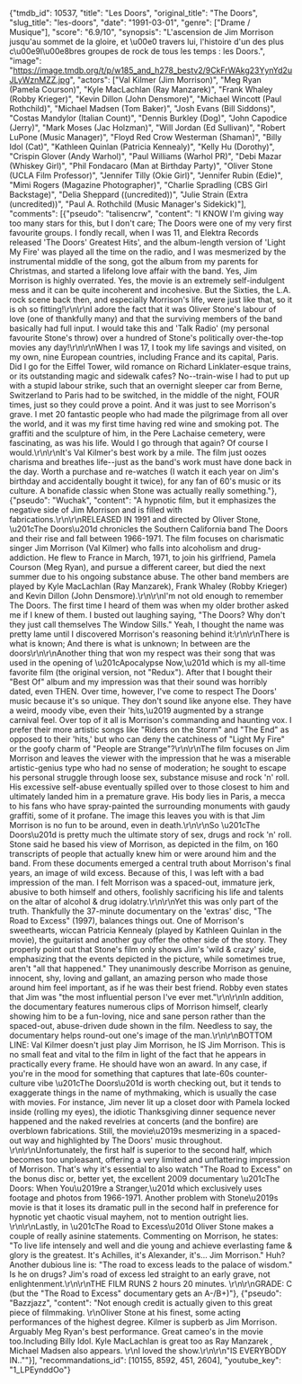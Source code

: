 {"tmdb_id": 10537, "title": "Les Doors", "original_title": "The Doors", "slug_title": "les-doors", "date": "1991-03-01", "genre": ["Drame / Musique"], "score": "6.9/10", "synopsis": "L'ascension de Jim Morrison jusqu'au sommet de la gloire, et \u00e0 travers lui, l'histoire d'un des plus c\u00e9l\u00e8bres groupes de rock de tous les temps : les Doors.", "image": "https://image.tmdb.org/t/p/w185_and_h278_bestv2/9CkFrWAkg23YynYd2uJLyWznMZZ.jpg", "actors": ["Val Kilmer (Jim Morrison)", "Meg Ryan (Pamela Courson)", "Kyle MacLachlan (Ray Manzarek)", "Frank Whaley (Robby Krieger)", "Kevin Dillon (John Densmore)", "Michael Wincott (Paul Rothchild)", "Michael Madsen (Tom Baker)", "Josh Evans (Bill Siddons)", "Costas Mandylor (Italian Count)", "Dennis Burkley (Dog)", "John Capodice (Jerry)", "Mark Moses (Jac Holzman)", "Will Jordan (Ed Sullivan)", "Robert LuPone (Music Manager)", "Floyd Red Crow Westerman (Shaman)", "Billy Idol (Cat)", "Kathleen Quinlan (Patricia Kennealy)", "Kelly Hu (Dorothy)", "Crispin Glover (Andy Warhol)", "Paul Williams (Warhol PR)", "Debi Mazar (Whiskey Girl)", "Phil Fondacaro (Man at Birthday Party)", "Oliver Stone (UCLA Film Professor)", "Jennifer Tilly (Okie Girl)", "Jennifer Rubin (Edie)", "Mimi Rogers (Magazine Photographer)", "Charlie Spradling (CBS Girl Backstage)", "Delia Sheppard ((uncredited))", "Julie Strain (Extra (uncredited))", "Paul A. Rothchild (Music Manager's Sidekick)"], "comments": [{"pseudo": "talisencrw", "content": "I KNOW I'm giving way too many stars for this, but I don't care; The Doors were one of my very first favourite groups. I fondly recall, when I was 11, and Elektra Records released 'The Doors' Greatest Hits', and the album-length version of 'Light My Fire' was played all the time on the radio, and I was mesmerized by the instrumental middle of the song, got the album from my parents for Christmas, and started a lifelong love affair with the band. Yes, Jim Morrison is highly overrated. Yes, the movie is an extremely self-indulgent mess and it can be quite incoherent and incohesive. But the Sixties, the L.A. rock scene back then, and especially Morrison's life, were just like that, so it is oh so fitting!\r\n\r\nI adore the fact that it was Oliver Stone's labour of love (one of thankfully many) and that the surviving members of the band basically had full input. I would take this and 'Talk Radio' (my personal favourite Stone's throw) over a hundred of Stone's politically over-the-top movies any day!\r\n\r\nWhen I was 17, I took my life savings and visited, on my own, nine European countries, including France and its capital, Paris. Did I go for the Eiffel Tower, wild romance on Richard Linklater-esque trains, or its outstanding magic and sidewalk cafes? No--train-wise I had to put up with a stupid labour strike, such that an overnight sleeper car from Berne, Switzerland to Paris had to be switched, in the middle of the night, FOUR times, just so they could prove a point. And it was just to see Morrison's grave. I met 20 fantastic people who had made the pilgrimage from all over the world, and it was my first time having red wine and smoking pot. The graffiti and the sculpture of him, in the Pere Lachaise cemetery, were fascinating, as was his life. Would I go through that again? Of course I would.\r\n\r\nIt's Val Kilmer's best work by a mile. The film just oozes charisma and breathes life--just as the band's work must have done back in the day. Worth a purchase and re-watches (I watch it each year on Jim's birthday and accidentally bought it twice), for any fan of 60's music or its culture. A bonafide classic when Stone was actually really something."}, {"pseudo": "Wuchak", "content": "A hypnotic film, but it emphasizes the negative side of Jim Morrison and is filled with fabrications.\r\n\r\nRELEASED IN 1991 and directed by Oliver Stone, \u201cThe Doors\u201d chronicles the Southern California band The Doors and their rise and fall between 1966-1971. The film focuses on charismatic singer Jim Morrison (Val Kilmer) who falls into alcoholism and drug-addiction. He flew to France in March, 1971, to join his girlfriend, Pamela Courson (Meg Ryan), and pursue a different career, but died the next summer due to his ongoing substance abuse. The other band members are played by Kyle MacLachlan (Ray Manzarek), Frank Whaley (Robby Krieger) and Kevin Dillon (John Densmore).\r\n\r\nI'm not old enough to remember The Doors. The first time I heard of them was when my older brother asked me if I knew of them. I busted out laughing saying, \"The Doors? Why don't they just call themselves The Window Sills.\" Yeah, I thought the name was pretty lame until I discovered Morrison's reasoning behind it:\r\n\r\nThere is what is known; And there is what is unknown; In between are the doors\r\n\r\nAnother thing that won my respect was their song that was used in the opening of \u201cApocalypse Now,\u201d which is my all-time favorite film (the original version, not \"Redux\"). After that I bought their \"Best Of\" album and my impression was that their sound was horribly dated, even THEN. Over time, however, I've come to respect The Doors' music because it's so unique. They don't sound like anyone else. They have a weird, moody vibe, even their 'hits,\u2019 augmented by a strange carnival feel. Over top of it all is Morrison's commanding and haunting vox. I prefer their more artistic songs like \"Riders on the Storm\" and \"The End\" as opposed to their 'hits,' but who can deny the catchiness of \"Light My Fire\" or the goofy charm of \"People are Strange\"?\r\n\r\nThe film focuses on Jim Morrison and leaves the viewer with the impression that he was a miserable artistic-genius type who had no sense of moderation; he sought to escape his personal struggle through loose sex, substance misuse and rock 'n' roll. His excessive self-abuse eventually spilled over to those closest to him and ultimately landed him in a premature grave. His body lies in Paris, a mecca to his fans who have spray-painted the surrounding monuments with gaudy graffiti, some of it profane. The image this leaves you with is that Jim Morrison is no fun to be around, even in death.\r\n\r\nSo \u201cThe Doors\u201d is pretty much the ultimate story of sex, drugs and rock 'n' roll. Stone said he based his view of Morrison, as depicted in the film, on 160 transcripts of people that actually knew him or were around him and the band. From these documents emerged a central truth about Morrison's final years, an image of wild excess. Because of this, I was left with a bad impression of the man. I felt Morrison was a spaced-out, immature jerk, abusive to both himself and others, foolishly sacrificing his life and talents on the altar of alcohol & drug idolatry.\r\n\r\nYet this was only part of the truth. Thankfully the 37-minute documentary on the 'extras' disc, \"The Road to Excess\" (1997), balances things out. One of Morrison's sweethearts, wiccan Patricia Kennealy (played by Kathleen Quinlan in the movie), the guitarist and another guy offer the other side of the story. They properly point out that Stone's film only shows Jim's 'wild & crazy' side, emphasizing that the events depicted in the picture, while sometimes true, aren't \"all that happened.\" They unanimously describe Morrison as genuine, innocent, shy, loving and gallant, an amazing person who made those around him feel important, as if he was their best friend. Robby even states that Jim was \"the most influential person I've ever met.\"\r\n\r\nIn addition, the documentary features numerous clips of Morrison himself, clearly showing him to be a fun-loving, nice and sane person rather than the spaced-out, abuse-driven dude shown in the film. Needless to say, the documentary helps round-out one's image of the man.\r\n\r\nBOTTOM LINE: Val Kilmer doesn't just play Jim Morrison, he IS Jim Morrison. This is no small feat and vital to the film in light of the fact that he appears in practically every frame. He should have won an award. In any case, if you're in the mood for something that captures that late-60s counter-culture vibe \u201cThe Doors\u201d is worth checking out, but it tends to exaggerate things in the name of mythmaking, which is usually the case with movies. For instance, Jim never lit up a closet door with Pamela locked inside (rolling my eyes), the idiotic Thanksgiving dinner sequence never happened and the naked revelries at concerts (and the bonfire) are overblown fabrications.  Still, the movie\u2019s mesmerizing in a spaced-out way and highlighted by The Doors' music throughout. \r\n\r\nUnfortunately, the first half is superior to the second half, which becomes too unpleasant, offering a very limited and unflattering impression of Morrison. That's why it's essential to also watch \"The Road to Excess\" on the bonus disc or, better yet, the excellent 2009 documentary \u201cThe Doors: When You\u2019re a Stranger,\u201d which exclusively uses footage and photos from 1966-1971. Another problem with Stone\u2019s movie is that it loses its dramatic pull in the second half in preference for hypnotic yet chaotic visual mayhem, not to mention outright lies.    \r\n\r\nLastly, in \u201cThe Road to Excess\u201d Oliver Stone makes a couple of really asinine statements. Commenting on Morrison, he states: \"To live life intensely and well and die young and achieve everlasting fame & glory is the greatest. It's Achilles, it's Alexander, it's... Jim Morrison.\" Huh? Another dubious line is: \"The road to excess leads to the palace of wisdom.\" Is he on drugs? Jim's road of excess led straight to an early grave, not enlightenment.\r\n\r\nTHE FILM RUNS 2 hours 20 minutes. \r\n\r\nGRADE: C (but the \"The Road to Excess\" documentary gets an A-/B+)"}, {"pseudo": "Bazzjazz", "content": "Not enough credit is actually given to this great piece of filmmaking. \r\nOliver Stone at his finest, some acting performances of the highest degree. Kilmer is supberb as Jim Morrison. Arguably Meg Ryan's best performance. Great cameo's in the movie too.Including Billy Idol. Kyle MacLachlan is great too as Ray Manzarek , Michael Madsen also appears. \r\nI loved the show.\r\n\r\n\"IS EVERYBODY IN..\""}], "recommandations_id": [10155, 8592, 451, 2604], "youtube_key": "1_LPEynddOo"}